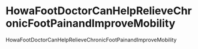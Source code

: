 # HowaFootDoctorCanHelpRelieveChronicFootPainandImproveMobility
HowaFootDoctorCanHelpRelieveChronicFootPainandImproveMobility
